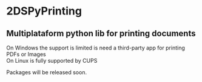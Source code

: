 # 2DSPyPrinting

## Multiplataform python lib for printing documents  
On Windows the support is limited is need a third-party app for printing PDFs or Images  
On Linux is fully supported by CUPS

Packages will be released soon.
